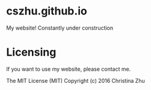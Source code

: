 # cszhu.github.io
My website! Constantly under construction

# Licensing
If you want to use my website, please contact me.

The MIT License (MIT)
Copyright (c) 2016 Christina Zhu

